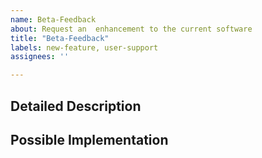 ```yaml
---
name: Beta-Feedback
about: Request an  enhancement to the current software 
title: "Beta-Feedback"
labels: new-feature, user-support
assignees: ''

---
```


<!--- Provide a general summary of the issue in the Title above -->

## Detailed Description
<!--- Provide a detailed description of the issue or addition you are proposing.-->
<!--- Why is this change important to you? How would you use it? -->
<!--- How can it benefit other users? -->

## Possible Implementation
<!--- Not obligatory, but suggest an idea for implementing addition or change -->
<!--- or provide an example feature somewhere else that you would like to see -->
